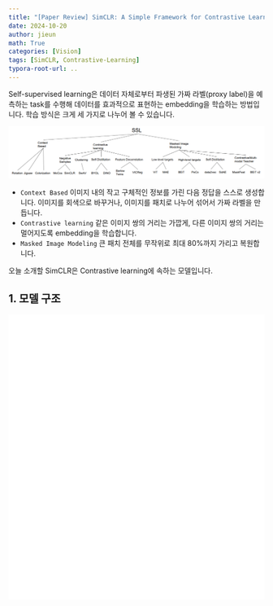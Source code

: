 ```yaml
---
title: "[Paper Review] SimCLR: A Simple Framework for Contrastive Learning of Visual Representations"
date: 2024-10-20
author: jieun
math: True
categories: [Vision]
tags: [SimCLR, Contrastive-Learning]
typora-root-url: ..
---
```


Self-supervised learning은 데이터 자체로부터 파생된 가짜 라벨(proxy label)을 예측하는 task를 수행해 데이터를 효과적으로 표현하는 embedding을 학습하는 방법입니다. 학습 방식은 크게 세 가지로 나누어 볼 수 있습니다.

![](/assets/img/diffusion/ssl.png)

- `Context Based` 이미지 내의 작고 구체적인 정보를 가린 다음 정답을 스스로 생성합니다. 이미지를 회색으로 바꾸거나, 이미지를 패치로 나누어 섞어서 가짜 라벨을 만듭니다.
- `Contrastive learning` 같은 이미지 쌍의 거리는 가깝게, 다른 이미지 쌍의 거리는 멀어지도록 embedding을 학습합니다.
- `Masked Image Modeling` 큰 패치 전체를 무작위로 최대 80%까지 가리고 복원합니다.

오늘 소개할 SimCLR은 Contrastive learning에 속하는 모델입니다.

## 1. 모델 구조



![](/assets/img/diffusion/SimCLR.gif)
